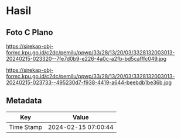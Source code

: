 # Hasil

## Foto C Plano

https://sirekap-obj-formc.kpu.go.id/c2dc/pemilu/ppwp/33/28/13/20/03/3328132003013-20240215-023320--7fe7d0b9-e226-4a0c-a2fb-bd5cafffc049.jpg

https://sirekap-obj-formc.kpu.go.id/c2dc/pemilu/ppwp/33/28/13/20/03/3328132003013-20240215-023733--495230d7-f938-4419-a644-beebdb1be36b.jpg


## Metadata

| Key        | Value               |
| ---------- | ------------------- |
| Time Stamp | 2024-02-15 07:00:44 |



